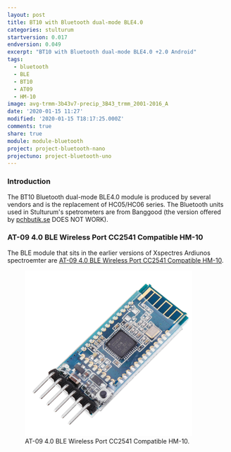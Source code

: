 ```yaml
---
layout: post
title: BT10 with Bluetooth dual-mode BLE4.0
categories: stulturum
startversion: 0.017
endversion: 0.049
excerpt: "BT10 with Bluetooth dual-mode BLE4.0 +2.0 Android"
tags:
  - bluetooth
  - BLE
  - BT10
  - AT09
  - HM-10
image: avg-trmm-3b43v7-precip_3B43_trmm_2001-2016_A
date: '2020-01-15 11:27'
modified: '2020-01-15 T18:17:25.000Z'
comments: true
share: true
module: module-bluetooth
project: project-bluetooth-nano
projectuno: project-bluetooth-uno
---
```


### Introduction

The BT10 Bluetooth dual-mode BLE4.0 module is produced by several vendors and is the replacement of HC05/HC06 series. The Bluetooth units used in Stulturum's spetrometers are from Banggood (the version offered by [pchbutik.se](https://pchbutik.se/nytt-pa-lager/690-bt12-with-bluetooth-dual-mode-ble40-20-android.html?search_query=bluetooth&results=23) DOES NOT WORK).

### AT-09 4.0 BLE Wireless Port CC2541 Compatible HM-10

The BLE module that sits in the earlier versions of Xspectres Ardiunos spectroemter are [AT-09 4.0 BLE Wireless Port CC2541 Compatible HM-10](https://www.banggood.com/5pcs-AT-09-4_0-BLE-Wireless-bluetooth-Module-Serial-Port-CC2541-Compatible-HM-10-Module-Connecting-Single-Chip-Microcomputer-p-1465911.html?utm_design=41&utm_source=emarsys&utm_medium=Neworder171109&utm_campaign=trigger-order&utm_content=winna&sc_src=email_2675773&sc_eh=9a59c5efb8cf9f481&sc_llid=20406231&sc_lid=105229698&sc_uid=53Z60pdPrF&cur_warehouse=CN).

<figure>
<img src="../../images/AT-09-4_BLE_Wireless_CC2541_HM-10.png">
<figcaption> AT-09 4.0 BLE Wireless Port CC2541 Compatible HM-10.</figcaption>
</figure>

